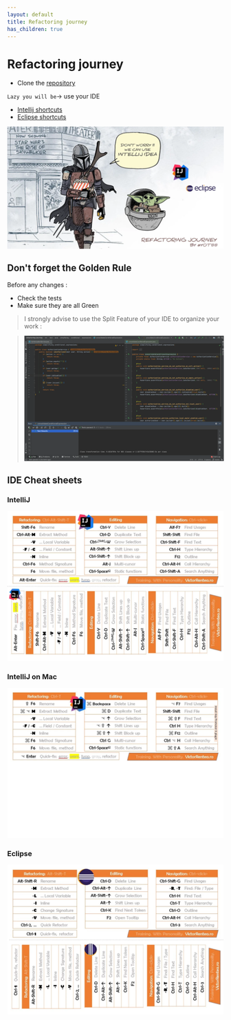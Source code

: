 ```yaml
---
layout: default
title: Refactoring journey
has_children: true
---
```


# Refactoring journey

* Clone the [repository](https://github.com/ythirion/refactoring-journey)

`Lazy you will be`-> use your IDE
* [Intellij shortcuts](https://resources.jetbrains.com/storage/products/intellij-idea/docs/IntelliJIDEA_ReferenceCard.pdf)
* [Eclipse shortcuts](https://www.eclipse.org/getting_started/content/eclipse-ide-keybindings.pdf)

![refactoring-journey](img/refactoring-journey.webp)

## Don't forget the Golden Rule 
Before any changes :
* Check the tests
* Make sure they are all Green

> I strongly advise to use the Split Feature of your IDE to organize your work :  

>![refactoring-journey](img/split-screen.webp)

## IDE Cheat sheets
### IntelliJ
![shortcuts-intellij](img/shortcuts-intelliJ.webp)

### IntelliJ on Mac
![shortcuts-intellij-mac](img/shortcuts-intelliJ-mac.webp)

### Eclipse
![shortcuts-eclipse](img/shortcuts-eclipse.webp)
